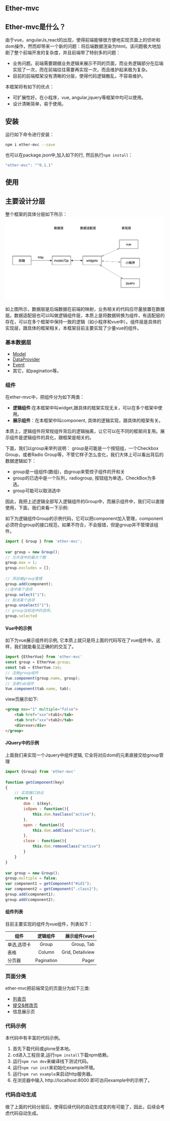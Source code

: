 Ether-mvc
-----


## Ether-mvc是什么？
由于vue，angularJs,react的出现，使得前端能够很方便地实现页面上的侦听和dom操作，然而却带来一个新的问题：将后端数据渲染为html。该问题极大地加剧了整个前端开发的复杂度，并且前端带了特别多的问题：

* 业务问题。前端需要跟据业务逻辑来展示不同的页面，而业务逻辑部分在后端实现了一次，而在前端往往需要再实现一次，而且维护起来极为复杂。
* 目前的前端框架没有清晰的分层，使得代码逻辑散乱，不容易维护。  

本框架将有如下的优点：

* 可扩展性好。在小程序，vue, angular,jquery等框架中均可以使用。
* 设计清晰简单，易于使用。

## 安装
运行如下命令进行安装：

```bash
npm i ether-mvc --save
```
也可以在package.json中,加入如下的行, 然后执行`npm install`：

```javascript
"ether-mvc": "^0.1.1"
```

## 使用

## 主要设计分层
整个框架的具体分层如下所示：
![框架概览](docs/img/framework.png)

如上图所示，数据层是后端数据在前端的映射，业务相关的代码应尽量放置在数据层。数据适配层也可以叫做逻辑组件层，本质上是将数据转换为组件，有适配层的存在，可以在多个框架中保持一致的逻辑（如小程序和vue中）。组件层是具体的实现层，跟具体的框架相关，本框架目前主要实现了少量vue的组件。

### 基本数据层
* [Model](docs/Model.md)
* [DataProvider](docs/DataProvider.md)
* [Event](docs/Event.md)
* 其它，如pagination等。

### 组件

在ether-mvc中，把组件分为如下两类：

* **逻辑组件**:在本框架中叫widget,跟具体的框架实现无关，可以在多个框架中使用。
* **展示组件**：在本框架中叫component, 具体的逻辑实现，跟具体的框架有关。

本质上，逻辑组件将常规组件背后的逻辑抽离，让它可以在不同的框架间复用。展示组件是逻辑组件的具化，跟框架是相关的。

下面，我们以group来举列说明：
group是可能是一个按钮组，一个Checkbox Group，或者Radio Group等，不管它样子怎么变化，我们大体上可以看出背后的数据逻辑如下：

* group是一组组件(数组)，由group来管控子组件的开和关
* group的已选中是一个队列，radiogroup, 按钮组为单选，CheckBox为多选。
* group可能可以取消选中

因此，我把上述逻辑全部写入逻辑组件的Group中，而展示组件中，我们可以直接使用，下面，我们来看一下示例:

如下为逻辑组件Group的示例代码，它可以把component加入管理，component必须符合group的接口规范，如果不符合，不会报错，但是group并不管理该组件。

```javascript
import { Group } from 'ether-mvc';

var group = new Group();
// 允许选中的最大个数
group.max = 1;
group.excludes = [];

// 添加被group管理
group.add(component);
//选中某个选项
group.select("1");
// 取消某个选项
group.unselect("1");
// group当前选中的选项。
group.selected
```

#### Vue中的示例

如下为vue展示组件的示例, 它本质上就只是将上面的代码写在了vue组件中。这样，我们就能看见正确的的交互了。

``` javascript
import {EtherVue} from 'ether-mvc'
const group = EtherVue.group;
const tab = EtherVue.tab;
// 注册group组件
Vue.component(group.name, group);
// 注册tab组件
Vue.component(tab.name, tab);
```
view页展示如下:

```html
<group max="1" multiple="false">
    <tab href="xxx">tab1</tab>
    <tab href="xxx">tab2</tab>
    <div>xxx</div>
</group>
```

#### JQuery中的示例
上面我们来实现一个Jquery中组件逻辑, 它全将对应dom的元素直接交给group管理

```javascript
import {Group} from 'ether-mvc'

function getComponent(key)
{
    // 实现接口协议
    return {
        dom : $(key),
        isOpen : function(){
            this.dom.hasClass("active");
        },
        open : function(){
            this.dom.addClass("active");
        },
        close : function(){
            this.dom.removeClass("active")
        }
    }
}

var group = new Group();
group.multiple = false;
var component1 = getComponent("#id1");
var component2 = getComponent(".class1");
group.add(component1);
group.add(component2);
```

#### 组件列表
目前主要实现的组件为vue组件，列表如下：

| 组件   |     逻辑组件     | 展示组件(vue) | 
|----------|:-------------:|------:|
| 单选,选项卡|  Group | Group, Tab|
| 表格 |    Column   |  Grid, Detailview|
| 分页器| Pagination | Pager|

### 页面分类

ether-mvc把前端常见的页面分为如下三类:

* [列表页](docs/ListPage.md)
* [提交&修改页](docs/UpdatePage.md)
* 信息展示页

### 代码示例
本代码中有丰富的代码示例。

1. 首先下载代码或glone至本地。
2. cd进入工程目录,运行`npm install`下载npm依赖。
3. 运行`npm run dev`来编译线下测试代码。
4. 运行`npm run init`来初始化example环境。
5. 运行`npm run example`来启动http服务器。
6. 在浏览器中输入 http://localhost:8000 即可访问example中的示例了。

### 代码自动生成
做了上面的代码分层后，使得后续代码的自动生成变的有可能了，因此，后续会考虑代码自动生成。


